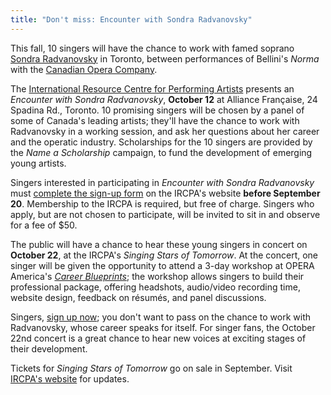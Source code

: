 ```yaml
---
title: "Don't miss: Encounter with Sondra Radvanovsky"
---
```


This fall, 10 singers will have the chance to work with famed soprano [Sondra Radvanovsky](/scene/people/sondra-radvanovsky/) in Toronto, between performances of Bellini's *Norma* with the [Canadian Opera Company](/scene/companies/canadian-opera-company/).

The [International Resource Centre for Performing Artists](http://ircpa.net/) presents an *Encounter with Sondra Radvanovsky*, **October 12** at Alliance Française, 24 Spadina Rd., Toronto. 10 promising singers will be chosen by a panel of some of Canada's leading artists; they'll have the chance to work with Radvanovsky in a working session, and ask her questions about her career and the operatic industry. Scholarships for the 10 singers are provided by the *Name a Scholarship* campaign, to fund the development of emerging young artists.

Singers interested in participating in *Encounter with Sondra Radvanovsky* must [complete the sign-up form](http://ircpa.net/new_site/wp-content/uploads/2016/08/Singer-Sign-up-Encounter-Sondra-Radvanovsky.pdf) on the IRCPA's website **before September 20**. Membership to the IRCPA is required, but free of charge. Singers who apply, but are not chosen to participate, will be invited to sit in and observe for a fee of $50.

The public will have a chance to hear these young singers in concert on **October 22**, at the IRCPA's *Singing Stars of Tomorrow*. At the concert, one singer will be given the opportunity to attend a 3-day workshop at OPERA America's [*Career Blueprints*](http://operaamerica.org/content/about/artists/CareerBlueprints.aspx); the workshop allows singers to build their professional package, offering headshots, audio/video recording time, website design, feedback on résumés, and panel discussions.

Singers, [sign up now](http://ircpa.net/new_site/wp-content/uploads/2016/08/Singer-Sign-up-Encounter-Sondra-Radvanovsky.pdf); you don't want to pass on the chance to work with Radvanovsky, whose career speaks for itself. For singer fans, the October 22nd concert is a great chance to hear new voices at exciting stages of their development.

Tickets for *Singing Stars of Tomorrow* go on sale in September. Visit [IRCPA's website](http://ircpa.net/) for updates.

